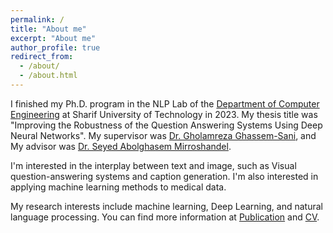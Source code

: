 ```yaml
---
permalink: /
title: "About me"
excerpt: "About me"
author_profile: true
redirect_from: 
  - /about/
  - /about.html
---
```

I finished my Ph.D. program in the NLP Lab of the [Department of Computer Engineering](http://ce.sharif.edu/) at Sharif University of Technology in 2023. My thesis title was "Improving the Robustness of the Question Answering Systems Using Deep Neural Networks". My supervisor was [Dr. Gholamreza Ghassem-Sani](http://sharif.edu/~sani/), and My advisor was [Dr. Seyed Abolghasem Mirroshandel](https://nlp.guilan.ac.ir/mirroshandel/).  

I'm interested in the interplay between text and image, such as Visual question-answering systems and caption generation. I'm also interested in applying machine learning methods to medical data.

My research interests include machine learning,  Deep Learning, and natural language processing. You can find more information at [Publication](https://boreshban.github.io/publications/) and [CV](https://boreshban.github.io/cv/). 

